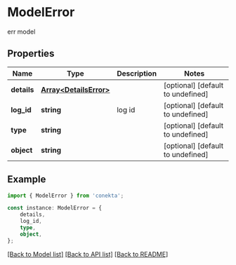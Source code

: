 # ModelError

err model

## Properties

Name | Type | Description | Notes
------------ | ------------- | ------------- | -------------
**details** | [**Array&lt;DetailsError&gt;**](DetailsError.md) |  | [optional] [default to undefined]
**log_id** | **string** | log id | [optional] [default to undefined]
**type** | **string** |  | [optional] [default to undefined]
**object** | **string** |  | [optional] [default to undefined]

## Example

```typescript
import { ModelError } from 'conekta';

const instance: ModelError = {
    details,
    log_id,
    type,
    object,
};
```

[[Back to Model list]](../README.md#documentation-for-models) [[Back to API list]](../README.md#documentation-for-api-endpoints) [[Back to README]](../README.md)
